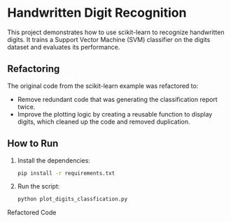 # Handwritten Digit Recognition

This project demonstrates how to use scikit-learn to recognize handwritten digits. It trains a Support Vector Machine (SVM) classifier on the digits dataset and evaluates its performance.

## Refactoring

The original code from the scikit-learn example was refactored to:
- Remove redundant code that was generating the classification report twice.
- Improve the plotting logic by creating a reusable function to display digits, which cleaned up the code and removed duplication.

## How to Run

1.  Install the dependencies:
    ```bash
    pip install -r requirements.txt
    ```

2.  Run the script:
    ```bash
    python plot_digits_classfication.py
    ```

Refactored Code